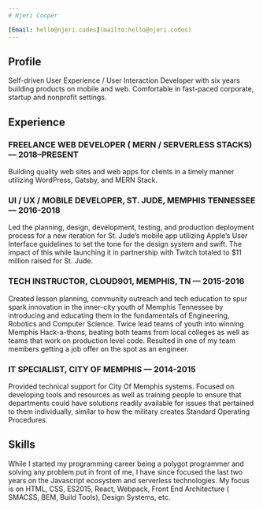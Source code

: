 ```yaml
---
# Njeri Cooper

[Email: hello@njeri.codes](mailto:hello@njeri.codes)
---
```


## Profile

Self-driven User Experience / User Interaction Developer with six years building products
on mobile and web. Comfortable in fast-paced corporate, startup and nonprofit settings.

## Experience

### FREELANCE WEB DEVELOPER ( MERN / SERVERLESS STACKS) — 2018–PRESENT

Building quality web sites and web apps for clients in a timely manner utilizing WordPress,
Gatsby, and MERN Stack.

### UI / UX / MOBILE DEVELOPER, ST. JUDE, MEMPHIS TENNESSEE — 2016-2018

Led the planning, design, development, testing, and production deployment process for a
new iteration for St. Jude’s mobile app utilizing Apple’s User Interface guidelines to set the
tone for the design system and swift. The impact of this while launching it in partnership
with Twitch totaled to $11 million raised for St. Jude.

### TECH INSTRUCTOR, CLOUD901, MEMPHIS, TN — 2015-2016

Created lesson planning, community outreach and tech education to spur spark
innovation in the inner-city youth of Memphis Tennessee by introducing and educating
them in the fundamentals of Engineering, Robotics and Computer Science. Twice lead
teams of youth into winning Memphis Hack-a-thons, beating both teams from local
colleges as well as teams that work on production level code. Resulted in one of my team
members getting a job offer on the spot as an engineer.

### IT SPECIALIST, CITY OF MEMPHIS — 2014-2015

Provided technical support for City Of Memphis systems. Focused on developing tools
and resources as well as training people to ensure that departments could have solutions
readily available for issues that pertained to them individually, similar to how the military
creates Standard Operating Procedures.

## Skills

While I started my programming career being a polygot programmer and solving any
problem put in front of me, I have since focused the last two years on the Javascript
ecosystem and serverless technologies. My focus is on HTML, CSS, ES2015, React,
Webpack, Front End Architecture ( SMACSS, BEM, Build Tools), Design Systems, etc.

